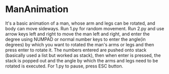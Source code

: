 # ManAnimation
It's a basic animation of a man, whose arm and legs can be rotated, and body can move sideways.
Run 1.py for random movement.
Run 2.py and use arrow keys left and right to move the man left and right, and enter the degree using NUMPAD or normal number keys to enter the angle(in degrees) by which you want to rotated the man's arms or legs and then press enter to rotate it. The numbers entered are pushed onto stack (basically used a list but worked as stack), then when enter is pressed, the stack is popped out and the angle by which the arms and legs need to be rotated is executed.
For 1.py to pause, press ESC button.
